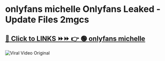 
 # onlyfans michelle Onlyfans Leaked - Update Files 2mgcs

## <h2><a href="https://clipsfans.com/onlyfans_michelle&ref=git">🔗 Click to LINKS ⏩⏩ 👉 🟢 onlyfans michelle </a></h2>

<a href="https://clipsfans.com/onlyfans_michelle&ref=git" rel="nofollow" data-target="animated-image.originalLink"><img src="https://i.ibb.co.com/xMMVF88/686577567.gif" alt="Viral Video Original" style="max-width: 100%; display: inline-block;" data-target="animated-image.originalImage"></a>

